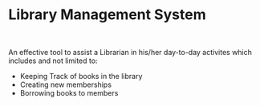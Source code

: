 <h1>Library Management System</h1>

<br>

An effective tool to assist a Librarian in his/her day-to-day activites which includes and not limited to:
<ul>
  <li>Keeping Track of books in the library</li>
  <li>Creating new memberships</li>
  <li>Borrowing books to members</li> 
</ul>
